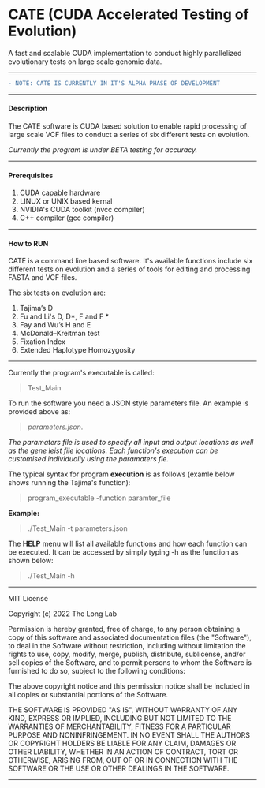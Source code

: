 # CATE (CUDA Accelerated Testing of Evolution)

A fast and scalable CUDA implementation to conduct highly parallelized evolutionary tests on large scale genomic data.

---

```diff
- NOTE: CATE IS CURRENTLY IN IT'S ALPHA PHASE OF DEVELOPMENT
```

---
#### Description

The CATE software is CUDA based solution to enable rapid processing of large scale VCF files to conduct a series of six different tests on evolution.

*Currently the program is under BETA testing for accuracy.*

---

#### Prerequisites

1. CUDA capable hardware
2. LINUX or UNIX based kernal
3. NVIDIA's CUDA toolkit (nvcc compiler)
4. C++ compiler (gcc compiler)

---

#### How to RUN

CATE is a command line based software. It's available functions include six different tests on evolution and a series of tools for editing and processing FASTA and VCF files.

The six tests on evolution are:
1. Tajima’s D
2. Fu and Li's D, D*, F and F \*
3. Fay and Wu’s H and E
4. McDonald–Kreitman test
5. Fixation Index
6. Extended Haplotype Homozygosity

---
Currently the program's executable is called:  
>Test_Main

To run the software you need a JSON style parameters file. An example is provided above as:

> *parameters.json*.

*The paramaters file is used to specify all input and output locations as well as the gene leist file locations. Each function's execution can be customised individually using the paramaters fie.*

The typical syntax for program __execution__ is as follows (examle below shows running the Tajima's function):
> program_executable -function paramter_file

__Example:__

>./Test_Main -t parameters.json

The __HELP__ menu will list all available functions and how each function can be executed. It can be accessed by simply typing -h as the function as shown below:

> ./Test_Main -h

---

MIT License

Copyright (c) 2022 The Long Lab

Permission is hereby granted, free of charge, to any person obtaining a copy
of this software and associated documentation files (the "Software"), to deal
in the Software without restriction, including without limitation the rights
to use, copy, modify, merge, publish, distribute, sublicense, and/or sell
copies of the Software, and to permit persons to whom the Software is
furnished to do so, subject to the following conditions:

The above copyright notice and this permission notice shall be included in all
copies or substantial portions of the Software.

THE SOFTWARE IS PROVIDED "AS IS", WITHOUT WARRANTY OF ANY KIND, EXPRESS OR
IMPLIED, INCLUDING BUT NOT LIMITED TO THE WARRANTIES OF MERCHANTABILITY,
FITNESS FOR A PARTICULAR PURPOSE AND NONINFRINGEMENT. IN NO EVENT SHALL THE
AUTHORS OR COPYRIGHT HOLDERS BE LIABLE FOR ANY CLAIM, DAMAGES OR OTHER
LIABILITY, WHETHER IN AN ACTION OF CONTRACT, TORT OR OTHERWISE, ARISING FROM,
OUT OF OR IN CONNECTION WITH THE SOFTWARE OR THE USE OR OTHER DEALINGS IN THE
SOFTWARE.

---
